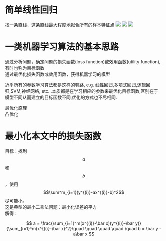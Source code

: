 # 简单线性回归

找一条直线，这条直线最大程度地拟合所有的样本特征点
![](http://windmissing.github.io/images/2019/44.png)
![](http://windmissing.github.io/images/2019/45.png)
![](http://windmissing.github.io/images/2019/46.png)

# 一类机器学习算法的基本思路
通过分析问题，确定问题的损失函数(loss function)或效用函数(utility function), 有时也称为目标函数  
通过最优化损失函数或效用函数，获得机器学习的模型  

近乎所有的参数学习算法都是这样的套路, e.g. 线性回归,多项式回归,逻辑回归,SVM,神经网络, etc...本质都是在学习相应的参数来最优化目标函数,区别在于模型不同从而建立的目标函数不同,优化的方式也不尽相同.

最优化原理  
凸优化  

# 最小化本文中的损失函数

目标：找到$${a}$$和$${b}$$，使用$$\sum^m_{i=1}(y^{(i)}-ax^{(i)}-b)^2$$尽可能小。  
这是典型的最小二乘法问题：最小化误差的平方  
解得：  

$$
a = \frac{\sum_{i=1}^m(x^{(i)}-\bar x)(y^{(i)}-\bar y)}{\sum_{i=1}^m(x^{(i)}-\bar x)^2}\quad \quad \quad \quad \quad b = \bar y - a\bar x 
$$

